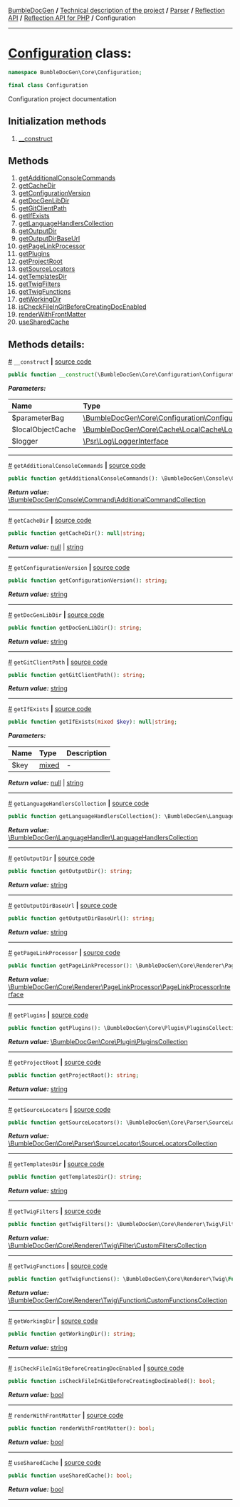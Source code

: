 [BumbleDocGen](../../../../../README.md) **/**
[Technical description of the project](../../../../readme.md) **/**
[Parser](../../../readme.md) **/**
[Reflection API](../../readme.md) **/**
[Reflection API for PHP](../readme.md) **/**
Configuration

---


# [Configuration](https://github.com/bumble-tech/bumble-doc-gen/blob/master/src/Core/Configuration/Configuration.php#L30) class:

```php
namespace BumbleDocGen\Core\Configuration;

final class Configuration
```
Configuration project documentation

## Initialization methods

1. [__construct](#m-construct) 
## Methods

1. [getAdditionalConsoleCommands](#mgetadditionalconsolecommands) 
1. [getCacheDir](#mgetcachedir) 
1. [getConfigurationVersion](#mgetconfigurationversion) 
1. [getDocGenLibDir](#mgetdocgenlibdir) 
1. [getGitClientPath](#mgetgitclientpath) 
1. [getIfExists](#mgetifexists) 
1. [getLanguageHandlersCollection](#mgetlanguagehandlerscollection) 
1. [getOutputDir](#mgetoutputdir) 
1. [getOutputDirBaseUrl](#mgetoutputdirbaseurl) 
1. [getPageLinkProcessor](#mgetpagelinkprocessor) 
1. [getPlugins](#mgetplugins) 
1. [getProjectRoot](#mgetprojectroot) 
1. [getSourceLocators](#mgetsourcelocators) 
1. [getTemplatesDir](#mgettemplatesdir) 
1. [getTwigFilters](#mgettwigfilters) 
1. [getTwigFunctions](#mgettwigfunctions) 
1. [getWorkingDir](#mgetworkingdir) 
1. [isCheckFileInGitBeforeCreatingDocEnabled](#mischeckfileingitbeforecreatingdocenabled) 
1. [renderWithFrontMatter](#mrenderwithfrontmatter) 
1. [useSharedCache](#musesharedcache) 

## Methods details:

<a name="m-construct" href="#m-construct">#</a> `__construct`  **|** [source code](https://github.com/bumble-tech/bumble-doc-gen/blob/master/src/Core/Configuration/Configuration.php#L34)
```php
public function __construct(\BumbleDocGen\Core\Configuration\ConfigurationParameterBag $parameterBag, \BumbleDocGen\Core\Cache\LocalCache\LocalObjectCache $localObjectCache, \Psr\Log\LoggerInterface $logger);
```

***Parameters:***

| Name | Type | Description |
|:-|:-|:-|
$parameterBag | [\BumbleDocGen\Core\Configuration\ConfigurationParameterBag](https://github.com/bumble-tech/bumble-doc-gen/blob/master/src/Core/Configuration/ConfigurationParameterBag.php) | - |
$localObjectCache | [\BumbleDocGen\Core\Cache\LocalCache\LocalObjectCache](https://github.com/bumble-tech/bumble-doc-gen/blob/master/src/Core/Cache/LocalCache/LocalObjectCache.php) | - |
$logger | [\Psr\Log\LoggerInterface](https://github.com/php-fig/log/blob/master/src/LoggerInterface.php) | - |

---

<a name="mgetadditionalconsolecommands" href="#mgetadditionalconsolecommands">#</a> `getAdditionalConsoleCommands`  **|** [source code](https://github.com/bumble-tech/bumble-doc-gen/blob/master/src/Core/Configuration/Configuration.php#L377)
```php
public function getAdditionalConsoleCommands(): \BumbleDocGen\Console\Command\AdditionalCommandCollection;
```

***Return value:*** [\BumbleDocGen\Console\Command\AdditionalCommandCollection](https://github.com/bumble-tech/bumble-doc-gen/blob/master/src/Console/Command/AdditionalCommandCollection.php)

---

<a name="mgetcachedir" href="#mgetcachedir">#</a> `getCacheDir`  **|** [source code](https://github.com/bumble-tech/bumble-doc-gen/blob/master/src/Core/Configuration/Configuration.php#L205)
```php
public function getCacheDir(): null|string;
```

***Return value:*** [null](https://www.php.net/manual/en/language.types.null.php) | [string](https://www.php.net/manual/en/language.types.string.php)

---

<a name="mgetconfigurationversion" href="#mgetconfigurationversion">#</a> `getConfigurationVersion`  **|** [source code](https://github.com/bumble-tech/bumble-doc-gen/blob/master/src/Core/Configuration/Configuration.php#L42)
```php
public function getConfigurationVersion(): string;
```

***Return value:*** [string](https://www.php.net/manual/en/language.types.string.php)

---

<a name="mgetdocgenlibdir" href="#mgetdocgenlibdir">#</a> `getDocGenLibDir`  **|** [source code](https://github.com/bumble-tech/bumble-doc-gen/blob/master/src/Core/Configuration/Configuration.php#L367)
```php
public function getDocGenLibDir(): string;
```

***Return value:*** [string](https://www.php.net/manual/en/language.types.string.php)

---

<a name="mgetgitclientpath" href="#mgetgitclientpath">#</a> `getGitClientPath`  **|** [source code](https://github.com/bumble-tech/bumble-doc-gen/blob/master/src/Core/Configuration/Configuration.php#L256)
```php
public function getGitClientPath(): string;
```

***Return value:*** [string](https://www.php.net/manual/en/language.types.string.php)

---

<a name="mgetifexists" href="#mgetifexists">#</a> `getIfExists`  **|** [source code](https://github.com/bumble-tech/bumble-doc-gen/blob/master/src/Core/Configuration/Configuration.php#L395)
```php
public function getIfExists(mixed $key): null|string;
```

***Parameters:***

| Name | Type | Description |
|:-|:-|:-|
$key | [mixed](https://www.php.net/manual/en/language.types.mixed.php) | - |

***Return value:*** [null](https://www.php.net/manual/en/language.types.null.php) | [string](https://www.php.net/manual/en/language.types.string.php)

---

<a name="mgetlanguagehandlerscollection" href="#mgetlanguagehandlerscollection">#</a> `getLanguageHandlersCollection`  **|** [source code](https://github.com/bumble-tech/bumble-doc-gen/blob/master/src/Core/Configuration/Configuration.php#L166)
```php
public function getLanguageHandlersCollection(): \BumbleDocGen\LanguageHandler\LanguageHandlersCollection;
```

***Return value:*** [\BumbleDocGen\LanguageHandler\LanguageHandlersCollection](https://github.com/bumble-tech/bumble-doc-gen/blob/master/src/LanguageHandler/LanguageHandlersCollection.php)

---

<a name="mgetoutputdir" href="#mgetoutputdir">#</a> `getOutputDir`  **|** [source code](https://github.com/bumble-tech/bumble-doc-gen/blob/master/src/Core/Configuration/Configuration.php#L112)
```php
public function getOutputDir(): string;
```

***Return value:*** [string](https://www.php.net/manual/en/language.types.string.php)

---

<a name="mgetoutputdirbaseurl" href="#mgetoutputdirbaseurl">#</a> `getOutputDirBaseUrl`  **|** [source code](https://github.com/bumble-tech/bumble-doc-gen/blob/master/src/Core/Configuration/Configuration.php#L150)
```php
public function getOutputDirBaseUrl(): string;
```

***Return value:*** [string](https://www.php.net/manual/en/language.types.string.php)

---

<a name="mgetpagelinkprocessor" href="#mgetpagelinkprocessor">#</a> `getPageLinkProcessor`  **|** [source code](https://github.com/bumble-tech/bumble-doc-gen/blob/master/src/Core/Configuration/Configuration.php#L238)
```php
public function getPageLinkProcessor(): \BumbleDocGen\Core\Renderer\PageLinkProcessor\PageLinkProcessorInterface;
```

***Return value:*** [\BumbleDocGen\Core\Renderer\PageLinkProcessor\PageLinkProcessorInterface](https://github.com/bumble-tech/bumble-doc-gen/blob/master/src/Core/Renderer/PageLinkProcessor/PageLinkProcessorInterface.php)

---

<a name="mgetplugins" href="#mgetplugins">#</a> `getPlugins`  **|** [source code](https://github.com/bumble-tech/bumble-doc-gen/blob/master/src/Core/Configuration/Configuration.php#L187)
```php
public function getPlugins(): \BumbleDocGen\Core\Plugin\PluginsCollection;
```

***Return value:*** [\BumbleDocGen\Core\Plugin\PluginsCollection](https://github.com/bumble-tech/bumble-doc-gen/blob/master/src/Core/Plugin/PluginsCollection.php)

---

<a name="mgetprojectroot" href="#mgetprojectroot">#</a> `getProjectRoot`  **|** [source code](https://github.com/bumble-tech/bumble-doc-gen/blob/master/src/Core/Configuration/Configuration.php#L50)
```php
public function getProjectRoot(): string;
```

***Return value:*** [string](https://www.php.net/manual/en/language.types.string.php)

---

<a name="mgetsourcelocators" href="#mgetsourcelocators">#</a> `getSourceLocators`  **|** [source code](https://github.com/bumble-tech/bumble-doc-gen/blob/master/src/Core/Configuration/Configuration.php#L66)
```php
public function getSourceLocators(): \BumbleDocGen\Core\Parser\SourceLocator\SourceLocatorsCollection;
```

***Return value:*** [\BumbleDocGen\Core\Parser\SourceLocator\SourceLocatorsCollection](https://github.com/bumble-tech/bumble-doc-gen/blob/master/src/Core/Parser/SourceLocator/SourceLocatorsCollection.php)

---

<a name="mgettemplatesdir" href="#mgettemplatesdir">#</a> `getTemplatesDir`  **|** [source code](https://github.com/bumble-tech/bumble-doc-gen/blob/master/src/Core/Configuration/Configuration.php#L84)
```php
public function getTemplatesDir(): string;
```

***Return value:*** [string](https://www.php.net/manual/en/language.types.string.php)

---

<a name="mgettwigfilters" href="#mgettwigfilters">#</a> `getTwigFilters`  **|** [source code](https://github.com/bumble-tech/bumble-doc-gen/blob/master/src/Core/Configuration/Configuration.php#L295)
```php
public function getTwigFilters(): \BumbleDocGen\Core\Renderer\Twig\Filter\CustomFiltersCollection;
```

***Return value:*** [\BumbleDocGen\Core\Renderer\Twig\Filter\CustomFiltersCollection](https://github.com/bumble-tech/bumble-doc-gen/blob/master/src/Core/Renderer/Twig/Filter/CustomFiltersCollection.php)

---

<a name="mgettwigfunctions" href="#mgettwigfunctions">#</a> `getTwigFunctions`  **|** [source code](https://github.com/bumble-tech/bumble-doc-gen/blob/master/src/Core/Configuration/Configuration.php#L272)
```php
public function getTwigFunctions(): \BumbleDocGen\Core\Renderer\Twig\Function\CustomFunctionsCollection;
```

***Return value:*** [\BumbleDocGen\Core\Renderer\Twig\Function\CustomFunctionsCollection](https://github.com/bumble-tech/bumble-doc-gen/blob/master/src/Core/Renderer/Twig/Function/CustomFunctionsCollection.php)

---

<a name="mgetworkingdir" href="#mgetworkingdir">#</a> `getWorkingDir`  **|** [source code](https://github.com/bumble-tech/bumble-doc-gen/blob/master/src/Core/Configuration/Configuration.php#L358)
```php
public function getWorkingDir(): string;
```

***Return value:*** [string](https://www.php.net/manual/en/language.types.string.php)

---

<a name="mischeckfileingitbeforecreatingdocenabled" href="#mischeckfileingitbeforecreatingdocenabled">#</a> `isCheckFileInGitBeforeCreatingDocEnabled`  **|** [source code](https://github.com/bumble-tech/bumble-doc-gen/blob/master/src/Core/Configuration/Configuration.php#L344)
```php
public function isCheckFileInGitBeforeCreatingDocEnabled(): bool;
```

***Return value:*** [bool](https://www.php.net/manual/en/language.types.boolean.php)

---

<a name="mrenderwithfrontmatter" href="#mrenderwithfrontmatter">#</a> `renderWithFrontMatter`  **|** [source code](https://github.com/bumble-tech/bumble-doc-gen/blob/master/src/Core/Configuration/Configuration.php#L330)
```php
public function renderWithFrontMatter(): bool;
```

***Return value:*** [bool](https://www.php.net/manual/en/language.types.boolean.php)

---

<a name="musesharedcache" href="#musesharedcache">#</a> `useSharedCache`  **|** [source code](https://github.com/bumble-tech/bumble-doc-gen/blob/master/src/Core/Configuration/Configuration.php#L316)
```php
public function useSharedCache(): bool;
```

***Return value:*** [bool](https://www.php.net/manual/en/language.types.boolean.php)

---
